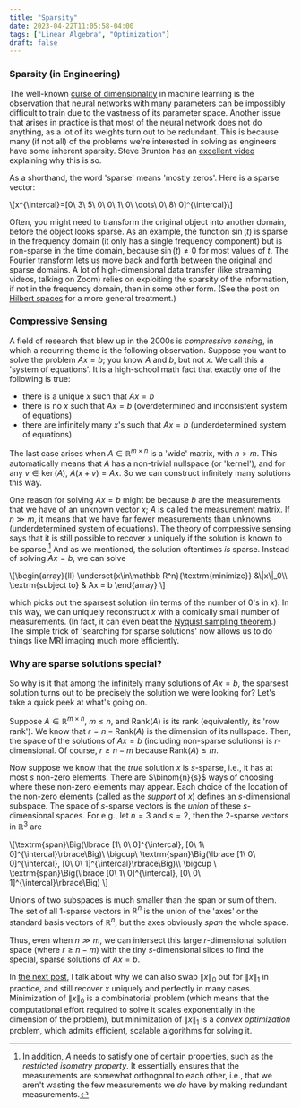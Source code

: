 ```yaml
---
title: "Sparsity"
date: 2023-04-22T11:05:58-04:00
tags: ["Linear Algebra", "Optimization"]
draft: false
---
```




### Sparsity (in Engineering)

The well-known [curse of dimensionality](/posts/balls) in machine learning is the observation that neural networks with many parameters can be impossibly difficult to train due to the vastness of its parameter space. Another issue that arises in practice is that most of the neural network does not do anything, as a lot of its weights turn out to be redundant. 
This is because many (if not all) of the problems we're interested in solving as engineers have some inherent <span class=accented>sparsity</span>. Steve Brunton has an [excellent video](https://www.youtube.com/watch?v=Dt2WYkqZfbs) explaining why this is so. 

As a shorthand, the word 'sparse' means 'mostly zeros'. Here is a sparse vector:

<p>
\[x^{\intercal}=[0\ 3\  5\ 0\ 0\  1\ 0\ \dots\ 0\ 8\ 0]^{\intercal}\]
</p>

Often, you might need to transform the original object into another domain, before the object looks sparse. As an example, the function $\sin(t)$ is sparse in the frequency domain (it only has a single frequency component) but is non-sparse in the time domain, because $\sin(t)\neq 0$ for most values of $t$. 
The Fourier transform lets us move back and forth between the  original and sparse domains. A lot of high-dimensional data transfer (like streaming videos, talking on Zoom) relies on exploiting the <span class=accented>sparsity</span> of the information, if not in the frequency domain, then in some other form. (See the post on [Hilbert spaces](/posts/hilbert-spaces) for a more general treatment.)

### Compressive Sensing

A field of research that blew up in the $2000$s is *compressive sensing*, in which a recurring theme is the following observation. Suppose you want to solve the problem $Ax=b$; you know $A$ and $b$, but not $x$. We call this  a 'system of equations'. It is a high-school math fact that exactly one of the following is true:

- there is a unique $x$ such that $Ax=b$
- there is no $x$ such that $Ax=b$ (<span class=accented>overdetermined</span> and inconsistent system of equations)
- there are infinitely many $x$'s such that $Ax=b$ (<span class=accented>underdetermined</span> system of equations)

The last case arises when $A\in \mathbb R^{m\times n}$ is a 'wide' matrix, with $n>m$. This automatically means that $A$ has a non-trivial nullspace (or 'kernel'), and for any $v\in \ker(A)$, $A(x+v)=Ax$. So we can construct infinitely many solutions this way.

One reason for solving $Ax=b$ might be because $b$ are the measurements that we have of an unknown vector $x$; $A$ is called the measurement matrix. If $n\gg m$, it means that we have far fewer measurements than unknowns (underdetermined system of equations). The theory of compressive sensing says that <span class=accented>it is still possible to recover $x$ uniquely if the solution is known to be sparse</span>.[^conditions] And as we mentioned, the solution oftentimes *is* sparse.
Instead of solving $Ax=b$, we can solve

<p>
\[\begin{array}{ll}
\underset{x\in\mathbb R^n}{\textrm{minimize}} &\|x\|_0\\
\textrm{subject to} & Ax = b
\end{array}
\]
</p>

[^conditions]: In addition, $A$ needs to satisfy one of certain properties, such as the *restricted isometry property*. It essentially ensures that the measurements are somewhat orthogonal to each other, i.e., that we aren't wasting the few measurements we *do* have by making redundant measurements.

which picks out the sparsest solution (in terms of the number of $0$'s in $x$).
In this way, we can uniquely reconstruct $x$ with a comically small number of measurements. (In fact, it can even beat the [Nyquist sampling theorem](https://en.wikipedia.org/wiki/Nyquist–Shannon_sampling_theorem).) The simple trick of 'searching for sparse solutions' now allows us to do things like MRI imaging much more efficiently.

### Why are sparse solutions special?

So why is it that among the infinitely many solutions of $Ax=b$, the sparsest solution turns out to be precisely the solution we were looking for? Let's take a quick peek at what's going on.

Suppose $A\in \mathbb R^{m \times n}$, $m\leq n$, and $\textrm{Rank}(A)$ is its rank (equivalently, its 'row rank'). We know that $r = n- \textrm{Rank}(A)$ is the dimension of its nullspace. Then, the space of the solutions of $Ax=b$ (including non-sparse solutions) is $r$-dimensional. Of course, $r\geq n-m$ because $\textrm{Rank}(A)\leq m$.

Now suppose we know that the *true* solution $x$ is $s$-sparse, i.e., it has at most $s$ non-zero elements. There are $\binom{n}{s}$ ways of choosing where these non-zero elements may appear. Each choice of the location of the non-zero elements (called as the *support* of $x$) defines an $s$-dimensional subspace.
The space of $s$-sparse vectors is the *union* of these $s$-dimensional spaces. <!-- (Note: It is the union, and not the span/sum!).  -->For e.g., let $n=3$ and $s=2$, then the $2$-sparse vectors in $\mathbb R^3$ are

<p>
\[\textrm{span}\Big(\lbrace [1\ 0\ 0]^{\intercal}, [0\ 1\ 0]^{\intercal}\rbrace\Big)\ \bigcup\  
\textrm{span}\Big(\lbrace [1\ 0\ 0]^{\intercal}, [0\ 0\ 1]^{\intercal}\rbrace\Big)\\
\bigcup \ 
\textrm{span}\Big(\lbrace [0\ 1\ 0]^{\intercal}, [0\ 0\ 1]^{\intercal}\rbrace\Big) 
\]
</p>

Unions of two subspaces is much smaller than the $\textrm{span}$ or sum of them. The set of all $1$-sparse vectors in $\mathbb R^n$ is the union of the 'axes' or the standard basis vectors of $\mathbb R^n$, but the axes obviously *span* the whole space.

Thus, even when $n\gg m$, we can intersect this large $r$-dimensional solution space (where $r\geq n-m$) with the tiny $s$-dimensional slices to find the special, sparse solutions of $Ax=b$.

In [the next post](/posts/sparsity_2), I talk about why we can also swap $\lVert x\rVert_0$ out for $\lVert x\rVert_1$ in practice, and still recover $x$ uniquely and perfectly in many cases. Minimization of $\lVert x\rVert_0$ is a combinatorial problem (which means that the computational effort required to solve it scales exponentially in the dimension of the problem), but minimization of $\lVert x\rVert_1$ is a *convex optimization* problem, which admits efficient, scalable algorithms for solving it.